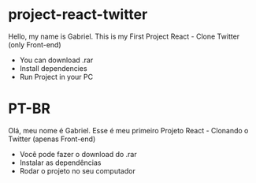 # project-react-twitter
Hello, my name is Gabriel.
This is my First Project React - Clone Twitter (only Front-end)

- You can download .rar 
- Install dependencies
- Run Project in your PC


# PT-BR
Olá, meu nome é Gabriel.
Esse é meu primeiro Projeto React - Clonando o Twitter (apenas Front-end)

- Você pode fazer o download do .rar
- Instalar as dependências
- Rodar o projeto no seu computador
